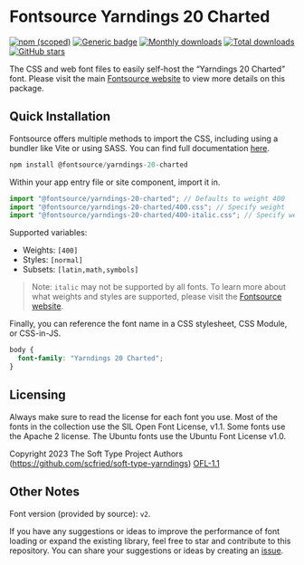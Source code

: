 # Fontsource Yarndings 20 Charted

[![npm (scoped)](https://img.shields.io/npm/v/@fontsource/yarndings-20-charted?color=brightgreen)](https://www.npmjs.com/package/@fontsource/yarndings-20-charted) [![Generic badge](https://img.shields.io/badge/fontsource-passing-brightgreen)](https://github.com/fontsource/fontsource) [![Monthly downloads](https://badgen.net/npm/dm/@fontsource/yarndings-20-charted)](https://github.com/fontsource/fontsource) [![Total downloads](https://badgen.net/npm/dt/@fontsource/yarndings-20-charted)](https://github.com/fontsource/fontsource) [![GitHub stars](https://img.shields.io/github/stars/fontsource/fontsource.svg?style=social&label=Star)](https://github.com/fontsource/fontsource/stargazers)

The CSS and web font files to easily self-host the “Yarndings 20 Charted” font. Please visit the main [Fontsource website](https://fontsource.org/fonts/yarndings-20-charted) to view more details on this package.

## Quick Installation

Fontsource offers multiple methods to import the CSS, including using a bundler like Vite or using SASS. You can find full documentation [here](https://fontsource.org/docs/getting-started/introduction).

```javascript
npm install @fontsource/yarndings-20-charted
```

Within your app entry file or site component, import it in.

```javascript
import "@fontsource/yarndings-20-charted"; // Defaults to weight 400
import "@fontsource/yarndings-20-charted/400.css"; // Specify weight
import "@fontsource/yarndings-20-charted/400-italic.css"; // Specify weight and style
```

Supported variables:
- Weights: `[400]`
- Styles: `[normal]`
- Subsets: `[latin,math,symbols]`

> Note: `italic` may not be supported by all fonts. To learn more about what weights and styles are supported, please visit the [Fontsource website](https://fontsource.org/fonts/yarndings-20-charted).

Finally, you can reference the font name in a CSS stylesheet, CSS Module, or CSS-in-JS.

```css
body {
  font-family: "Yarndings 20 Charted";
}
```

## Licensing
Always make sure to read the license for each font you use. Most of the fonts in the collection use the SIL Open Font License, v1.1. Some fonts use the Apache 2 license. The Ubuntu fonts use the Ubuntu Font License v1.0.

Copyright 2023 The Soft Type Project Authors (https://github.com/scfried/soft-type-yarndings)
[OFL-1.1](https://openfontlicense.org)

## Other Notes
Font version (provided by source): `v2`.

If you have any suggestions or ideas to improve the performance of font loading or expand the existing library, feel free to star and contribute to this repository. You can share your suggestions or ideas by creating an [issue](https://github.com/fontsource/fontsource/issues).